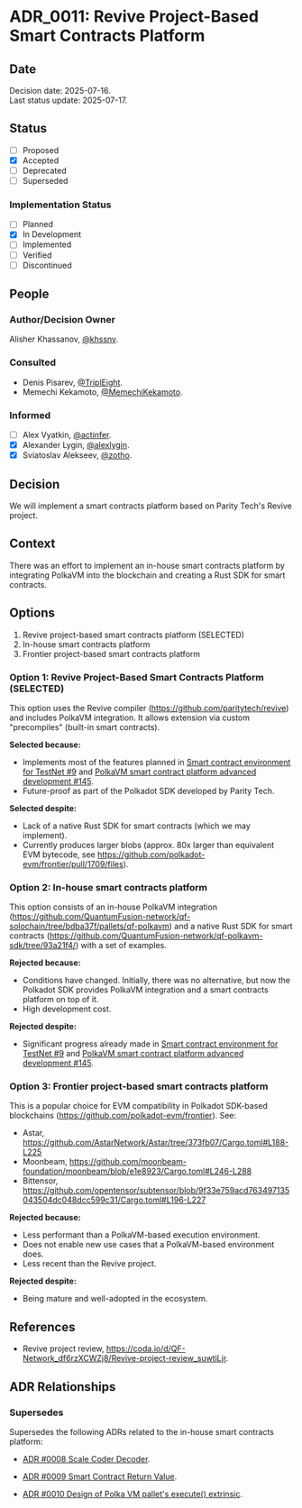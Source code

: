 # ADR_0011: Revive Project-Based Smart Contracts Platform

## Date

Decision date: 2025-07-16.  
Last status update: 2025-07-17.

## Status

- [ ] Proposed
- [x] Accepted
- [ ] Deprecated
- [ ] Superseded

### Implementation Status

- [ ] Planned
- [x] In Development
- [ ] Implemented
- [ ] Verified
- [ ] Discontinued

## People

### Author/Decision Owner

Alisher Khassanov, [@khssnv](https://github.com/khssnv).

### Consulted

- Denis Pisarev, [@TriplEight](https://github.com/TriplEight).
- Memechi Kekamoto, [@MemechiKekamoto](https://github.com/MemechiKekamoto).

### Informed

- [ ] Alex Vyatkin, [@actinfer](https://github.com/actinfer).
- [x] Alexander Lygin, [@alexlygin](https://github.com/AlexLgn).
- [x] Sviatoslav Alekseev, [@zotho](https://github.com/zotho).

## Decision

We will implement a smart contracts platform based on Parity Tech's Revive project.

## Context

There was an effort to implement an in-house smart contracts platform by integrating PolkaVM into the blockchain and creating a Rust SDK for smart contracts.

## Options

1. Revive project-based smart contracts platform (SELECTED)
2. In-house smart contracts platform
3. Frontier project-based smart contracts platform

### Option 1: Revive Project-Based Smart Contracts Platform (SELECTED)

This option uses the Revive compiler (<https://github.com/paritytech/revive>) and includes PolkaVM integration. It allows extension via custom "precompiles" (built-in smart contracts).

**Selected because:**

- Implements most of the features planned in [Smart contract environment for TestNet #9](https://github.com/QuantumFusion-network/spec/issues/9) and [PolkaVM smart contract platform advanced development #145](https://github.com/QuantumFusion-network/spec/issues/145).
- Future-proof as part of the Polkadot SDK developed by Parity Tech.

**Selected despite:**

- Lack of a native Rust SDK for smart contracts (which we may implement).
- Currently produces larger blobs (approx. 80x larger than equivalent EVM bytecode, see <https://github.com/polkadot-evm/frontier/pull/1709/files>).

### Option 2: In-house smart contracts platform

This option consists of an in-house PolkaVM integration (<https://github.com/QuantumFusion-network/qf-solochain/tree/bdba37f/pallets/qf-polkavm>) and a native Rust SDK for smart contracts (<https://github.com/QuantumFusion-network/qf-polkavm-sdk/tree/93a21f4/>) with a set of examples.

**Rejected because:**

- Conditions have changed. Initially, there was no alternative, but now the Polkadot SDK provides PolkaVM integration and a smart contracts platform on top of it.
- High development cost.

**Rejected despite:**

- Significant progress already made in [Smart contract environment for TestNet #9](https://github.com/QuantumFusion-network/spec/issues/9) and [PolkaVM smart contract platform advanced development #145](https://github.com/QuantumFusion-network/spec/issues/145).

### Option 3: Frontier project-based smart contracts platform

This is a popular choice for EVM compatibility in Polkadot SDK-based blockchains (<https://github.com/polkadot-evm/frontier>). See:

- Astar, <https://github.com/AstarNetwork/Astar/tree/373fb07/Cargo.toml#L188-L225>
- Moonbeam, <https://github.com/moonbeam-foundation/moonbeam/blob/e1e8923/Cargo.toml#L246-L288>
- Bittensor, <https://github.com/opentensor/subtensor/blob/9f33e759acd763497135043504dc048dcc599c31/Cargo.toml#L196-L227>

**Rejected because:**

- Less performant than a PolkaVM-based execution environment.
- Does not enable new use cases that a PolkaVM-based environment does.
- Less recent than the Revive project.

**Rejected despite:**

- Being mature and well-adopted in the ecosystem.

## References

- Revive project review, <https://coda.io/d/QF-Network_df6rzXCWZj8/Revive-project-review_suwtiLjr>.

## ADR Relationships

### Supersedes

Supersedes the following ADRs related to the in-house smart contracts platform:

- [ADR #0008 Scale Coder Decoder](https://github.com/QuantumFusion-network/spec/blob/ec3f35d/docs/ADR/0008-adr-scale-coder-decoder.md).

- [ADR #0009 Smart Contract Return Value](https://github.com/QuantumFusion-network/spec/blob/ec3f35d/docs/ADR/0009-contract-return-value.md).

- [ADR #0010 Design of Polka VM pallet's execute() extrinsic](https://github.com/QuantumFusion-network/spec/blob/ec3f35d/docs/ADR/0010_qfpolkavm_pallet_execute.md).
